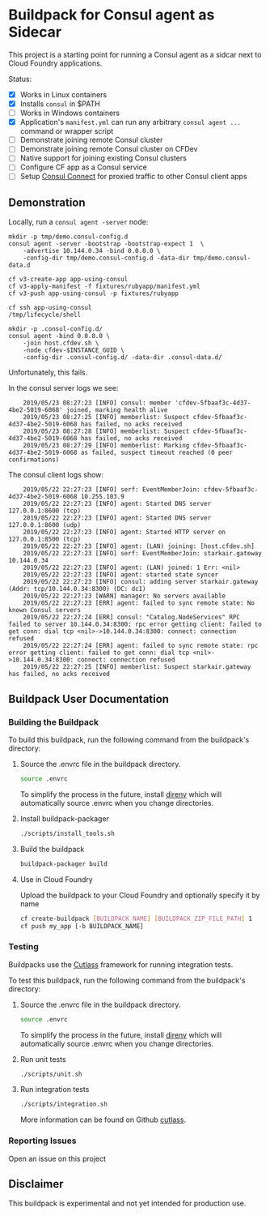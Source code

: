 # Buildpack for Consul agent as Sidecar

This project is a starting point for running a Consul agent as a sidcar next to Cloud Foundry applications.

Status:

* [x] Works in Linux containers
* [x] Installs `consul` in $PATH
* [ ] Works in Windows containers
* [x] Application's `manifest.yml` can run any arbitrary `consul agent ...` command or wrapper script
* [ ] Demonstrate joining remote Consul cluster
* [ ] Demonstrate joining remote Consul cluster on CFDev
* [ ] Native support for joining existing Consul clusters
* [ ] Configure CF app as a Consul service
* [ ] Setup [Consul Connect](https://learn.hashicorp.com/consul/getting-started/connect) for proxied traffic to other Consul client apps

## Demonstration

Locally, run a `consul agent -server` node:

```plain
mkdir -p tmp/demo.consul-config.d
consul agent -server -bootstrap -bootstrap-expect 1  \
    -advertise 10.144.0.34 -bind 0.0.0.0 \
    -config-dir tmp/demo.consul-config.d -data-dir tmp/demo.consul-data.d
```

```plain
cf v3-create-app app-using-consul
cf v3-apply-manifest -f fixtures/rubyapp/manifest.yml
cf v3-push app-using-consul -p fixtures/rubyapp
```

```plain
cf ssh app-using-consul
/tmp/lifecycle/shell
```

```plain
mkdir -p .consul-config.d/
consul agent -bind 0.0.0.0 \
    -join host.cfdev.sh \
    -node cfdev-$INSTANCE_GUID \
    -config-dir .consul-config.d/ -data-dir .consul-data.d/
```

Unfortunately, this fails.

In the consul server logs we see:

```plain
    2019/05/23 08:27:23 [INFO] consul: member 'cfdev-5fbaaf3c-4d37-4be2-5019-6068' joined, marking health alive
    2019/05/23 08:27:25 [INFO] memberlist: Suspect cfdev-5fbaaf3c-4d37-4be2-5019-6068 has failed, no acks received
    2019/05/23 08:27:28 [INFO] memberlist: Suspect cfdev-5fbaaf3c-4d37-4be2-5019-6068 has failed, no acks received
    2019/05/23 08:27:29 [INFO] memberlist: Marking cfdev-5fbaaf3c-4d37-4be2-5019-6068 as failed, suspect timeout reached (0 peer confirmations)
```

The consul client logs show:

```plain
    2019/05/22 22:27:23 [INFO] serf: EventMemberJoin: cfdev-5fbaaf3c-4d37-4be2-5019-6068 10.255.103.9
    2019/05/22 22:27:23 [INFO] agent: Started DNS server 127.0.0.1:8600 (tcp)
    2019/05/22 22:27:23 [INFO] agent: Started DNS server 127.0.0.1:8600 (udp)
    2019/05/22 22:27:23 [INFO] agent: Started HTTP server on 127.0.0.1:8500 (tcp)
    2019/05/22 22:27:23 [INFO] agent: (LAN) joining: [host.cfdev.sh]
    2019/05/22 22:27:23 [INFO] serf: EventMemberJoin: starkair.gateway 10.144.0.34
    2019/05/22 22:27:23 [INFO] agent: (LAN) joined: 1 Err: <nil>
    2019/05/22 22:27:23 [INFO] agent: started state syncer
    2019/05/22 22:27:23 [INFO] consul: adding server starkair.gateway (Addr: tcp/10.144.0.34:8300) (DC: dc1)
    2019/05/22 22:27:23 [WARN] manager: No servers available
    2019/05/22 22:27:23 [ERR] agent: failed to sync remote state: No known Consul servers
    2019/05/22 22:27:24 [ERR] consul: "Catalog.NodeServices" RPC failed to server 10.144.0.34:8300: rpc error getting client: failed to get conn: dial tcp <nil>->10.144.0.34:8300: connect: connection refused
    2019/05/22 22:27:24 [ERR] agent: failed to sync remote state: rpc error getting client: failed to get conn: dial tcp <nil>->10.144.0.34:8300: connect: connection refused
    2019/05/22 22:27:25 [INFO] memberlist: Suspect starkair.gateway has failed, no acks received
```

## Buildpack User Documentation

### Building the Buildpack

To build this buildpack, run the following command from the buildpack's directory:

1. Source the .envrc file in the buildpack directory.

    ```bash
    source .envrc
    ```

    To simplify the process in the future, install [direnv](https://direnv.net/) which will automatically source .envrc when you change directories.

1. Install buildpack-packager

    ```bash
    ./scripts/install_tools.sh
    ```

1. Build the buildpack

    ```bash
    buildpack-packager build
    ```

1. Use in Cloud Foundry

    Upload the buildpack to your Cloud Foundry and optionally specify it by name

    ```bash
    cf create-buildpack [BUILDPACK_NAME] [BUILDPACK_ZIP_FILE_PATH] 1
    cf push my_app [-b BUILDPACK_NAME]
    ```

### Testing

Buildpacks use the [Cutlass](https://github.com/cloudfoundry/libbuildpack/cutlass) framework for running integration tests.

To test this buildpack, run the following command from the buildpack's directory:

1. Source the .envrc file in the buildpack directory.

    ```bash
    source .envrc
    ```

    To simplify the process in the future, install [direnv](https://direnv.net/) which will automatically source .envrc when you change directories.

1. Run unit tests

    ```bash
    ./scripts/unit.sh
    ```

1. Run integration tests

    ```bash
    ./scripts/integration.sh
    ```

    More information can be found on Github [cutlass](https://github.com/cloudfoundry/libbuildpack/cutlass).

### Reporting Issues

Open an issue on this project

## Disclaimer

This buildpack is experimental and not yet intended for production use.
